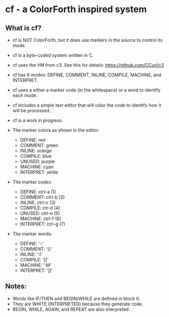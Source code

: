 # cf - a ColorForth inspired system

## What is cf?
- cf is NOT ColorForth, but it does use markers in the source to control its mode.
- cf is a byte-coded system written in C.
- cf uses the VM from c3. See this for details: https://github.com/CCurl/c3
- cf has 6 modes: DEFINE, COMMENT, INLINE, COMPILE, MACHINE, and INTERPRET.
- cf uses a either a marker code (in the whitespace) or a word to identify each mode.
- cf includes a simple text editor that will color the code to identify how it will be processed.
- cf is a work in progress.

- The marker colors as shown in the editor:
    - DEFINE: red
    - COMMENT: green
    - INLINE: orange
    - COMPILE: blue
    - UNUSED: purple
    - MACHINE: cyan
    - INTERPRET: white

- The marker codes:
    - DEFINE: ctrl-a (1)
    - COMMENT: ctrl-b (2)
    - INLINE: ctrl-c (3)
    - COMPILE: ctr-d (4)
    - UNUSED: ctrl-e (5)
    - MACHINE: ctrl-f (6)
    - INTERPRET: ctrl-g (7)

- The marker words:
    - DEFINE: '::'
    - COMMENT: '(('
    - INLINE: ':I'
    - COMPILE: '[['
    - MACHINE: ':M'
    - INTERPRET: ']]'

## Notes:
- Words like IF/THEN and BEGIN/WHILE are defined in block 0.
- They are WHITE (INTERPRETED) because they generate code.
- BEGIN, WHILE, AGAIN, and REPEAT are also interpreted.
